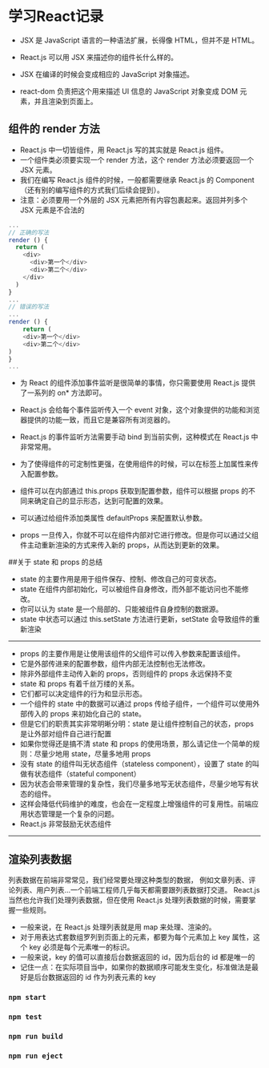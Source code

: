 # 学习React记录

* JSX 是 JavaScript 语言的一种语法扩展，长得像 HTML，但并不是 HTML。

* React.js 可以用 JSX 来描述你的组件长什么样的。

* JSX 在编译的时候会变成相应的 JavaScript 对象描述。

* react-dom 负责把这个用来描述 UI 信息的 JavaScript 对象变成 DOM 元素，并且渲染到页面上。

## 组件的 render 方法

* React.js 中一切皆组件，用 React.js 写的其实就是 React.js 组件。
* 一个组件类必须要实现一个 render 方法，这个 render 方法必须要返回一个 JSX 元素。
* 我们在编写 React.js 组件的时候，一般都需要继承 React.js 的 Component（还有别的编写组件的方式我们后续会提到）。
* 注意：必须要用一个外层的 JSX 元素把所有内容包裹起来。返回并列多个 JSX 元素是不合法的
```javascript
... 
// 正确的写法
render () {
  return (
    <div>
      <div>第一个</div>
      <div>第二个</div>
    </div>
  )
}
...
// 错误的写法
...
render () {
    return (
    <div>第一个</div>
    <div>第二个</div>
)
}
...
```
* 为 React 的组件添加事件监听是很简单的事情，你只需要使用 React.js 提供了一系列的 on* 方法即可。

* React.js 会给每个事件监听传入一个 event 对象，这个对象提供的功能和浏览器提供的功能一致，而且它是兼容所有浏览器的。

* React.js 的事件监听方法需要手动 bind 到当前实例，这种模式在 React.js 中非常常用。

* 为了使得组件的可定制性更强，在使用组件的时候，可以在标签上加属性来传入配置参数。

* 组件可以在内部通过 this.props 获取到配置参数，组件可以根据 props 的不同来确定自己的显示形态，达到可配置的效果。

* 可以通过给组件添加类属性 defaultProps 来配置默认参数。

* props 一旦传入，你就不可以在组件内部对它进行修改。但是你可以通过父组件主动重新渲染的方式来传入新的 props，从而达到更新的效果。

##关于 state 和 props 的总结

* state 的主要作用是用于组件保存、控制、修改自己的可变状态。
* state 在组件内部初始化，可以被组件自身修改，而外部不能访问也不能修改。
* 你可以认为 state 是一个局部的、只能被组件自身控制的数据源。
* state 中状态可以通过 this.setState 方法进行更新，setState 会导致组件的重新渲染
------------------------------------------------------------------------
* props 的主要作用是让使用该组件的父组件可以传入参数来配置该组件。
* 它是外部传进来的配置参数，组件内部无法控制也无法修改。
* 除非外部组件主动传入新的 props，否则组件的 props 永远保持不变
* state 和 props 有着千丝万缕的关系。
* 它们都可以决定组件的行为和显示形态。
* 一个组件的 state 中的数据可以通过 props 传给子组件，一个组件可以使用外部传入的 props 来初始化自己的 state。
* 但是它们的职责其实非常明晰分明：state 是让组件控制自己的状态，props 是让外部对组件自己进行配置
* 如果你觉得还是搞不清 state 和 props 的使用场景，那么请记住一个简单的规则：尽量少地用 state，尽量多地用 props
* 没有 state 的组件叫无状态组件（stateless component），设置了 state 的叫做有状态组件（stateful component）
* 因为状态会带来管理的复杂性，我们尽量多地写无状态组件，尽量少地写有状态的组件。
* 这样会降低代码维护的难度，也会在一定程度上增强组件的可复用性。前端应用状态管理是一个复杂的问题。
* React.js 非常鼓励无状态组件
------------------------------------------------------------------------
## 渲染列表数据
列表数据在前端非常常见，我们经常要处理这种类型的数据，
例如文章列表、评论列表、用户列表…一个前端工程师几乎每天都需要跟列表数据打交道。
React.js 当然也允许我们处理列表数据，但在使用 React.js 处理列表数据的时候，需要掌握一些规则。

* 一般来说，在 React.js 处理列表就是用 map 来处理、渲染的。
* 对于用表达式套数组罗列到页面上的元素，都要为每个元素加上 key 属性，这个 key 必须是每个元素唯一的标识。
* 一般来说，key 的值可以直接后台数据返回的 id，因为后台的 id 都是唯一的
* 记住一点：在实际项目当中，如果你的数据顺序可能发生变化，标准做法是最好是后台数据返回的 id 作为列表元素的 key

### `npm start`

### `npm test`

### `npm run build`

### `npm run eject`

